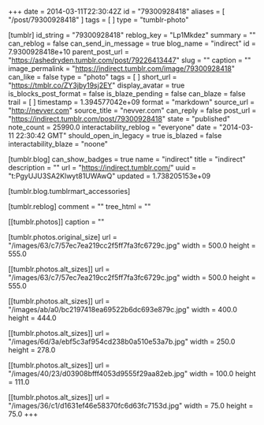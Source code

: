+++
date = 2014-03-11T22:30:42Z
id = "79300928418"
aliases = [ "/post/79300928418" ]
tags = [ ]
type = "tumblr-photo"

[tumblr]
id_string = "79300928418"
reblog_key = "Lp1Mkdez"
summary = ""
can_reblog = false
can_send_in_message = true
blog_name = "indirect"
id = 7.9300928418e+10
parent_post_url = "https://ashedryden.tumblr.com/post/79226413447"
slug = ""
caption = ""
image_permalink = "https://indirect.tumblr.com/image/79300928418"
can_like = false
type = "photo"
tags = [ ]
short_url = "https://tmblr.co/ZY3jby19sj2EY"
display_avatar = true
is_blocks_post_format = false
is_blaze_pending = false
can_blaze = false
trail = [ ]
timestamp = 1.394577042e+09
format = "markdown"
source_url = "http://nevver.com"
source_title = "nevver.com"
can_reply = false
post_url = "https://indirect.tumblr.com/post/79300928418"
state = "published"
note_count = 25990.0
interactability_reblog = "everyone"
date = "2014-03-11 22:30:42 GMT"
should_open_in_legacy = true
is_blazed = false
interactability_blaze = "noone"

[tumblr.blog]
can_show_badges = true
name = "indirect"
title = "indirect"
description = ""
url = "https://indirect.tumblr.com/"
uuid = "t:PgyUJU3SA2Klwyt81UWAwQ"
updated = 1.738205153e+09

[tumblr.blog.tumblrmart_accessories]

[tumblr.reblog]
comment = ""
tree_html = ""

[[tumblr.photos]]
caption = ""

[tumblr.photos.original_size]
url = "/images/63/c7/57ec7ea219cc2f5ff7fa3fc6729c.jpg"
width = 500.0
height = 555.0

[[tumblr.photos.alt_sizes]]
url = "/images/63/c7/57ec7ea219cc2f5ff7fa3fc6729c.jpg"
width = 500.0
height = 555.0

[[tumblr.photos.alt_sizes]]
url = "/images/ab/a0/bc2197418ea69522b6dc693e879c.jpg"
width = 400.0
height = 444.0

[[tumblr.photos.alt_sizes]]
url = "/images/6d/3a/ebf5c3af954cd238b0a510e53a7b.jpg"
width = 250.0
height = 278.0

[[tumblr.photos.alt_sizes]]
url = "/images/40/23/d03908bfff4053d9555f29aa82eb.jpg"
width = 100.0
height = 111.0

[[tumblr.photos.alt_sizes]]
url = "/images/36/c1/d1631ef46e58370fc6d63fc7153d.jpg"
width = 75.0
height = 75.0
+++
